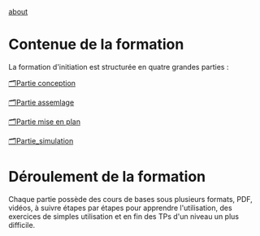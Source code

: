 
[about](/about.md)



# Contenue de la formation 
La formation d'initiation est structurée en quatre grandes parties : 

[🗂️Partie conception]()

[🗂️Partie assemlage]()

[🗂️Partie mise en plan]()

[🗂️Partie_simulation]()


# Déroulement de la formation 
Chaque partie possède des cours de bases sous plusieurs formats, PDF, vidéos, à suivre étapes par étapes pour apprendre l'utilisation, des exercices de simples utilisation et en fin des TPs d'un niveau un plus difficile.







